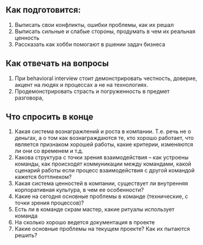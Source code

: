 <!-- # Как подготовиться и проходить интервью -->
       
## Как подготовится:
1. Выписать свои конфликты, ошибки проблемы, как их решал
2. Выписать сильные и слабые стороны, продумать в чем их реальная ценность
3. Рассказать как хобби помогают в ршении задач бизнеса
       
## Как отвечать на вопросы
1. При behavioral interview стоит демонстрировать честность, доверие, акцент на людях и процессах а не на технологиях.
2. Продемонстрировать страсть и погруженность в предмет разговора, 
       
## Что спросить в конце
1. Какая система вознагражлений и роста в компании. Т.е. речь не о деньгах, а о том как вознаграждаются те, кто хорошо работает, что является признаком хорошей работы, какие критерии, изменяются ли они со временем и т.д.
2. Какова структура с точки зрения взаимодействия – как устроены команды, как происходят коммуникации между командами, какой сценарий работы если процесс взаимодействия с другой командой кажется боттлнеком?
3. Какая система ценностей в компании, существует ли внутренняя корпоративная культура, в чем ее особенности?
4. Какие на сегодня основные проблемы в команде (технические, с точки зрения процессов)?
5. Есть ли в команде скрам мастер, какие ритуалы использует команда
6. На сколько хорошо ведется документация в проекте
7. Какие основные проблемы на текущем проекте? Как их пытаются решить?
